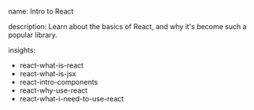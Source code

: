 name: Intro to React

description: Learn about the basics of React, and why it's become such a popular library.

insights:
  - react-what-is-react
  - react-what-is-jsx
  - react-intro-components
  - react-why-use-react
  - react-what-i-need-to-use-react

